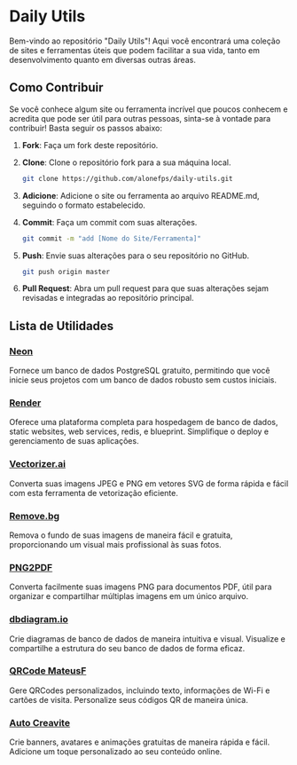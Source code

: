 # Daily Utils

Bem-vindo ao repositório "Daily Utils"! Aqui você encontrará uma coleção de sites e ferramentas úteis que podem facilitar a sua vida, tanto em desenvolvimento quanto em diversas outras áreas.

## Como Contribuir

Se você conhece algum site ou ferramenta incrível que poucos conhecem e acredita que pode ser útil para outras pessoas, sinta-se à vontade para contribuir! Basta seguir os passos abaixo:

1. **Fork**: Faça um fork deste repositório.

2. **Clone**: Clone o repositório fork para a sua máquina local.

    ```bash
    git clone https://github.com/alonefps/daily-utils.git
    ```

3. **Adicione**: Adicione o site ou ferramenta ao arquivo README.md, seguindo o formato estabelecido.

4. **Commit**: Faça um commit com suas alterações.

    ```bash
    git commit -m "add [Nome do Site/Ferramenta]"
    ```

5. **Push**: Envie suas alterações para o seu repositório no GitHub.

    ```bash
    git push origin master
    ```

6. **Pull Request**: Abra um pull request para que suas alterações sejam revisadas e integradas ao repositório principal.

## Lista de Utilidades

### [Neon](https://neon.tech)
Fornece um banco de dados PostgreSQL gratuito, permitindo que você inicie seus projetos com um banco de dados robusto sem custos iniciais.

### [Render](https://render.com)
Oferece uma plataforma completa para hospedagem de banco de dados, static websites, web services, redis, e blueprint. Simplifique o deploy e gerenciamento de suas aplicações.

### [Vectorizer.ai](https://vectorizer.ai)
Converta suas imagens JPEG e PNG em vetores SVG de forma rápida e fácil com esta ferramenta de vetorização eficiente.

### [Remove.bg](https://www.remove.bg/pt-br)
Remova o fundo de suas imagens de maneira fácil e gratuita, proporcionando um visual mais profissional às suas fotos.

### [PNG2PDF](https://png2pdf.com/pt/)
Converta facilmente suas imagens PNG para documentos PDF, útil para organizar e compartilhar múltiplas imagens em um único arquivo.

### [dbdiagram.io](https://dbdiagram.io)
Crie diagramas de banco de dados de maneira intuitiva e visual. Visualize e compartilhe a estrutura do seu banco de dados de forma eficaz.

### [QRCode MateusF](https://qrcode.mateusf.com)
Gere QRCodes personalizados, incluindo texto, informações de Wi-Fi e cartões de visita. Personalize seus códigos QR de maneira única.

### [Auto Creavite](https://auto.creavite.co)
Crie banners, avatares e animações gratuitas de maneira rápida e fácil. Adicione um toque personalizado ao seu conteúdo online.
